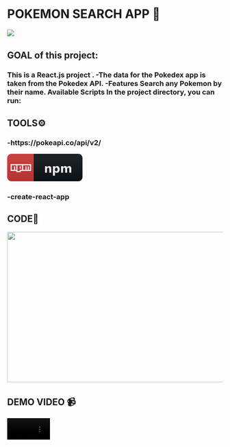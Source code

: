 <h1>POKEMON SEARCH APP 👋</h1>
<img src="https://user-images.githubusercontent.com/76102425/168288947-f607b432-1b7f-469f-8b73-d956a4b24518.png" style="width:100px;heigth:200px;"></img>

<h2>GOAL of this project:</h2>
<h3>This is a React.js project .
  -The data for the Pokedex app is taken from the Pokedex API.
-Features Search any Pokemon by their name. 
  Available Scripts In the project directory, you can run:</h3>
  
<h2>TOOLS⚙️</h2>
     <h3> -https://pokeapi.co/api/v2/</h3>
  <img src="   https://raw.githubusercontent.com/8bithemant/8bithemant/master/svg/dev/services/npm.svg">
       <h3>-create-react-app</h3>

<h2> CODE👨‍</h2>
<img src="https://user-images.githubusercontent.com/76102425/168412034-b66bea15-7e7c-4460-8d04-cd378f9fcbc9.png" style="width:900px;height:350px;">


<h2>DEMO VIDEO 📹</h2>
<video  src="https://user-images.githubusercontent.com/76102425/168412249-37d8592f-61df-405d-ac29-712930785789.mp4" style="width:100px;heigth:120px;" />




